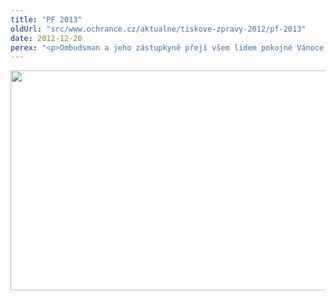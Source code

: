 ```yaml
---
title: "PF 2013"
oldUrl: "src/www.ochrance.cz/aktualne/tiskove-zpravy-2012/pf-2013"
date: 2012-12-20
perex: "<p>Ombudsman a jeho zástupkyně přejí všem lidem pokojné Vánoce a šťastný nový rok.</p>"
---
```


<!-- imported from the old website -->

<img src="https://www.ochrance.cz/uploads/RTEmagicC_PF2013.jpg.jpg" height="352" width="627" alt="" />
